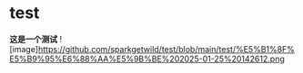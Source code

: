 # test
**这是一个测试**
![image]https://github.com/sparkgetwild/test/blob/main/test/%E5%B1%8F%E5%B9%95%E6%88%AA%E5%9B%BE%202025-01-25%20142612.png
